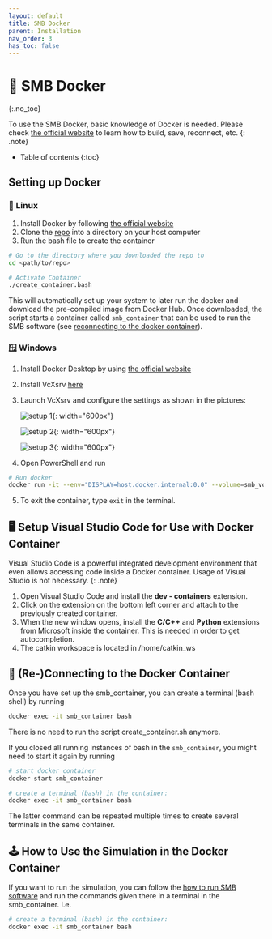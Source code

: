 ```yaml
---
layout: default
title: SMB Docker
parent: Installation
nav_order: 3
has_toc: false
---
```


# 🐳 SMB Docker
{:.no_toc} 

To use the SMB Docker, basic knowledge of Docker is needed. Please check [the official website](https://docs.docker.com) to learn how to build, save, reconnect, etc.
{: .note}

* Table of contents
{:toc}

## Setting up Docker

### 🐧 Linux

1. Install Docker by following [the official website](https://docs.docker.com/engine/install/)
2. Clone the [repo](https://github.com/ETHZ-RobotX/smb_docker/) into a directory on your host computer
3. Run the bash file to create the container

```bash
# Go to the directory where you downloaded the repo to
cd <path/to/repo>

# Activate Container
./create_container.bash
```


This will automatically set up your system to later run the docker and download the pre-compiled image from Docker Hub. Once downloaded, the script starts a container called `smb_container` that can be used to run the SMB software (see [reconnecting to the docker container](#-re-connecting-to-the-docker-container)).

### 🪟 Windows

1. Install Docker Desktop by using [the official website](https://docs.docker.com/desktop/windows/install/)
2. Install VcXsrv [here](https://sourceforge.net/projects/vcxsrv/)
3. Launch VcXsrv and configure the settings as shown in the pictures:

   ![setup 1](../../images/docker_setup_1.png){: width="600px"}

   ![setup 2](../../images/docker_setup_2.png){: width="600px"}

   ![setup 3](../../images/docker_setup_3.png){: width="600px"}

4. Open PowerShell and run

```bash
# Run docker
docker run -it --env="DISPLAY=host.docker.internal:0.0" --volume=smb_volume:/home/catkin_ws/src --net=host --name smb_container ethzrobotx/smb_docker bash
```


5. To exit the container, type `exit` in the terminal.

## 🖥️ Setup Visual Studio Code for Use with Docker Container

Visual Studio Code is a powerful integrated development environment that even allows accessing code inside a Docker container.
Usage of Visual Studio is not necessary.
{: .note}

1. Open Visual Studio Code and install the **dev - containers** extension.
2. Click on the extension on the bottom left corner and attach to the previously created container.
3. When the new window opens, install the **C/C++** and **Python** extensions from Microsoft inside the container. This is needed in order to get autocompletion.
4. The catkin workspace is located in /home/catkin_ws

## 🔄 (Re-)Connecting to the Docker Container

Once you have set up the smb_container, you can create a terminal (bash shell) by running

```bash
docker exec -it smb_container bash
```


There is no need to run the script create_container.sh anymore. 

If you closed all running instances of bash in the `smb_container`, you might need to start it again by running

```bash
# start docker container
docker start smb_container

# create a terminal (bash) in the container:
docker exec -it smb_container bash
```


The latter command can be repeated multiple times to create several terminals in the same container.

## 🕹️ How to Use the Simulation in the Docker Container

If you want to run the simulation, you can follow the [how to run SMB software](../tasks) and run the commands given there in a terminal in the smb_container. I.e.

```bash
# create a terminal (bash) in the container:
docker exec -it smb_container bash
```
